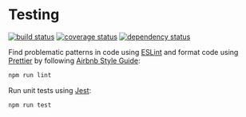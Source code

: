 # Testing

[![build status](https://travis-ci.org/hyperapp/render.svg?branch=master)](https://travis-ci.org/hyperapp/render)
[![coverage status](https://codecov.io/gh/hyperapp/render/branch/master/graph/badge.svg)](https://codecov.io/gh/hyperapp/render)
[![dependency status](https://david-dm.org/hyperapp/render/status.svg)](https://david-dm.org/hyperapp/render)

Find problematic patterns in code using [ESLint](https://eslint.org/)
and format code using [Prettier](https://prettier.io/)
by following [Airbnb Style Guide](https://github.com/airbnb/javascript):

```bash
npm run lint
```

Run unit tests using [Jest](http://facebook.github.io/jest/):

```bash
npm run test
```
